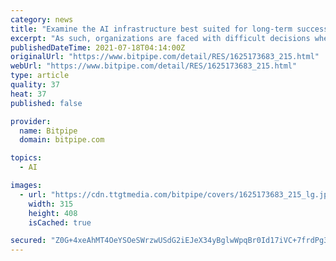 ```yaml
---
category: news
title: "Examine the AI infrastructure best suited for long-term success"
excerpt: "As such, organizations are faced with difficult decisions when it comes to how and where to deploy AI infrastructure. While public cloud infrastructure may be attractive because of perceived cost advantages,"
publishedDateTime: 2021-07-18T04:14:00Z
originalUrl: "https://www.bitpipe.com/detail/RES/1625173683_215.html"
webUrl: "https://www.bitpipe.com/detail/RES/1625173683_215.html"
type: article
quality: 37
heat: 37
published: false

provider:
  name: Bitpipe
  domain: bitpipe.com

topics:
  - AI

images:
  - url: "https://cdn.ttgtmedia.com/bitpipe/covers/1625173683_215_lg.jpg"
    width: 315
    height: 408
    isCached: true

secured: "Z0G+4xeAhMT4OeYSOeSWrzwUSdG2iEJeX34yBglwWpqBr0Id17iVC+7frdPg3Ur285veZB6Dzoaa+mp2SHowQ6xeBw0bvKJ0LBotM/OeKr4Gb01N1tBA1SzGYnhLOiLqwJGIg3EAwVg6EO2cc9oQxo6bzNJOGFhj804W2MLfSeJdFqHrlQgy8/AYJD+mDSoTjX6/+u32BPMrpFpfCuis1ojeN70Hkvs8IFMQImhaDmJhyDvjh90kpIp5pACW4+bL2WqWFAv6fXNNwGv/ZxmEf9LC/zh/bhi+pJ4lo7uNnxbI4Nob+KCwGcUMfV7G0HdOaxHm8apeWwe8bR2h7Gdm+6Nh4F32KiXXgVtv7fl9RCs=;VCsA/mSch8UrGhaCtgwpeA=="
---
```


